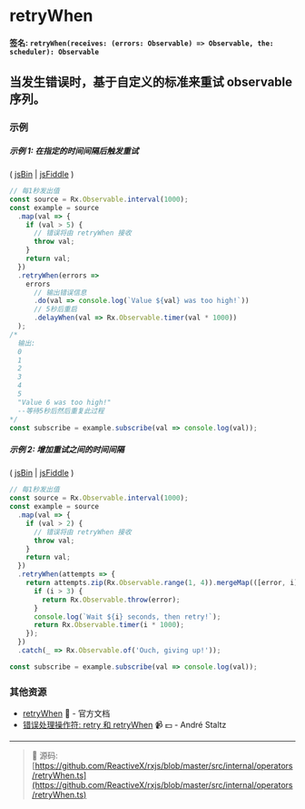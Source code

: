 # retryWhen

#### 签名: `retryWhen(receives: (errors: Observable) => Observable, the: scheduler): Observable`

## 当发生错误时，基于自定义的标准来重试 observable 序列。

### 示例

##### 示例 1: 在指定的时间间隔后触发重试

( [jsBin](http://jsbin.com/miduqexalo/1/edit?js,console) |
[jsFiddle](https://jsfiddle.net/btroncone/49mkhsyr/) )

```js
// 每1秒发出值
const source = Rx.Observable.interval(1000);
const example = source
  .map(val => {
    if (val > 5) {
      // 错误将由 retryWhen 接收
      throw val;
    }
    return val;
  })
  .retryWhen(errors =>
    errors
      // 输出错误信息
      .do(val => console.log(`Value ${val} was too high!`))
      // 5秒后重启
      .delayWhen(val => Rx.Observable.timer(val * 1000))
  );
/*
  输出: 
  0
  1
  2
  3
  4
  5
  "Value 6 was too high!"
  --等待5秒后然后重复此过程
*/
const subscribe = example.subscribe(val => console.log(val));
```

##### 示例 2: 增加重试之间的时间间隔

( [jsBin](http://jsbin.com/nexuxoyifa/1/edit?js,console) |
[jsFiddle](https://jsfiddle.net/btroncone/tLx1c3j6/2/) )

```js
// 每1秒发出值
const source = Rx.Observable.interval(1000);
const example = source
  .map(val => {
    if (val > 2) {
      // 错误将由 retryWhen 接收
      throw val;
    }
    return val;
  })
  .retryWhen(attempts => {
    return attempts.zip(Rx.Observable.range(1, 4)).mergeMap(([error, i]) => {
      if (i > 3) {
        return Rx.Observable.throw(error);
      }
      console.log(`Wait ${i} seconds, then retry!`);
      return Rx.Observable.timer(i * 1000);
    });
  })
  .catch(_ => Rx.Observable.of('Ouch, giving up!'));

const subscribe = example.subscribe(val => console.log(val));
```

### 其他资源

* [retryWhen](http://cn.rx.js.org/class/es6/Observable.js~Observable.html#instance-method-retryWhen) :newspaper: - 官方文档
* [错误处理操作符: retry 和 retryWhen](https://egghead.io/lessons/rxjs-error-handling-operator-retry-and-retrywhen?course=rxjs-beyond-the-basics-operators-in-depth) :video_camera: :dollar: - André Staltz

---
> :file_folder: 源码:  [https://github.com/ReactiveX/rxjs/blob/master/src/internal/operators/retryWhen.ts](https://github.com/ReactiveX/rxjs/blob/master/src/internal/operators/retryWhen.ts)
